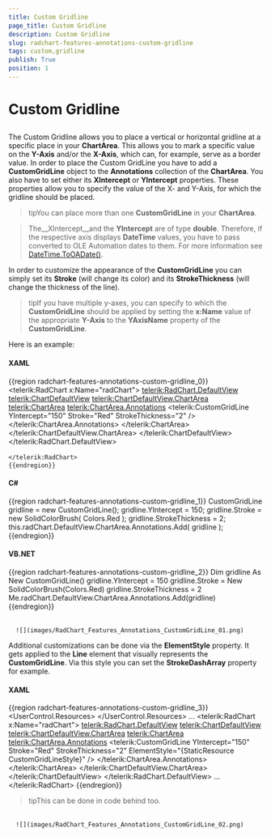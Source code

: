 ```yaml
---
title: Custom Gridline
page_title: Custom Gridline
description: Custom Gridline
slug: radchart-features-annotations-custom-gridline
tags: custom,gridline
publish: True
position: 1
---
```


# Custom Gridline



## 

The Custom Gridline allows you to place a vertical or horizontal gridline at a specific place in your __ChartArea__. This allows you to mark a specific value on the __Y-Axis__ and/or the __X-Axis__, which can, for example, serve as a border value. In order to place the Custom GridLine you have to add a __CustomGridLine__ object to the __Annotations__ collection of the __ChartArea__. You also have to set either its __XIntercept__ or __YIntercept__ properties. These properties allow you to specify the value of the X- and Y-Axis, for which the gridline should be placed.

>tipYou can place more than one __CustomGridLine__ in your __ChartArea__.

>The__XIntercept__and the __YIntercept__ are of type __double__. Therefore, if the respective axis displays __DateTime__ values, you have to pass converted to OLE Automation dates to them. For more information see [DateTime.ToOADate()](http://msdn.microsoft.com/en-us/library/system.datetime.tooadate(VS.95).aspx). 

In order to customize the appearance of the __CustomGridLine__ you can simply set its __Stroke__ (will change its color) and its __StrokeThickness__ (will change the thickness of the line).

>tipIf you have multiple y-axes, you can specify to which the __CustomGridLine__ should be applied by setting the __x:Name__ value of the appropriate __Y-Axis__ to the __YAxisName__ property of the __CustomGridLine__.

Here is an example:

#### __XAML__

{{region radchart-features-annotations-custom-gridline_0}}
	<telerik:RadChart x:Name="radChart">
	    <telerik:RadChart.DefaultView>
	        <telerik:ChartDefaultView>
	            <telerik:ChartDefaultView.ChartArea>
	                <telerik:ChartArea>
	                    <telerik:ChartArea.Annotations>
	                        <telerik:CustomGridLine YIntercept="150"
	                                                Stroke="Red"
	                                                StrokeThickness="2" />
	                    </telerik:ChartArea.Annotations>
	                </telerik:ChartArea>
	            </telerik:ChartDefaultView.ChartArea>
	        </telerik:ChartDefaultView>
	    </telerik:RadChart.DefaultView>
	
	</telerik:RadChart>
	{{endregion}}



#### __C#__

{{region radchart-features-annotations-custom-gridline_1}}
	CustomGridLine gridline = new CustomGridLine();
	gridline.YIntercept = 150;
	gridline.Stroke = new SolidColorBrush( Colors.Red );
	gridline.StrokeThickness = 2;
	this.radChart.DefaultView.ChartArea.Annotations.Add( gridline );
	{{endregion}}



#### __VB.NET__

{{region radchart-features-annotations-custom-gridline_2}}
	Dim gridline As New CustomGridLine()
	gridline.YIntercept = 150
	gridline.Stroke = New SolidColorBrush(Colors.Red)
	gridline.StrokeThickness = 2
	Me.radChart.DefaultView.ChartArea.Annotations.Add(gridline)
	{{endregion}}






         
      ![](images/RadChart_Features_Annotations_CustomGridLine_01.png)

Additional customizations can be done via the __ElementStyle__ property. It gets applied to the __Line__ element that visually represents the __CustomGridLine__. Via this style you can set the __StrokeDashArray__ property for example.

#### __XAML__

{{region radchart-features-annotations-custom-gridline_3}}
	<UserControl.Resources>
	    <Style x:Key="CustomGridLineStyle"
	            TargetType="Line">
	        <Setter Property="StrokeDashArray"
	                Value="1,1" />
	    </Style>
	</UserControl.Resources>
	...
	<telerik:RadChart x:Name="radChart">
	    <telerik:RadChart.DefaultView>
	        <telerik:ChartDefaultView>
	            <telerik:ChartDefaultView.ChartArea>
	                <telerik:ChartArea>
	                    <telerik:ChartArea.Annotations>
	                        <telerik:CustomGridLine YIntercept="150"
	                                                Stroke="Red"
	                                                StrokeThickness="2"
	                                                ElementStyle="{StaticResource CustomGridLineStyle}" />
	                    </telerik:ChartArea.Annotations>
	                </telerik:ChartArea>
	            </telerik:ChartDefaultView.ChartArea>
	        </telerik:ChartDefaultView>
	    </telerik:RadChart.DefaultView>
	    ...
	</telerik:RadChart>
	{{endregion}}



>tipThis can be done in code behind too.




         
      ![](images/RadChart_Features_Annotations_CustomGridLine_02.png)

